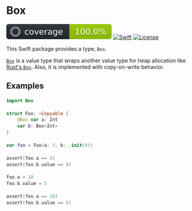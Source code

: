 # Box

![coverage](coverage.svg)
[![Swift](https://img.shields.io/badge/Swift-6.0-orange.svg)](https://www.swift.org)
[![License](https://img.shields.io/github/license/kkebo/swift-box.svg)](LICENSE)

This Swift package provides a type, `Box`.

[`Box`](./Sources/Box.swift) is a value type that wraps another value type for heap allocation like [Rust's `Box`](https://doc.rust-lang.org/std/boxed/struct.Box.html). Also, it is implemented with copy-on-write behavior.

## Examples

```swift
import Box

struct Foo: ~Copyable {
    @Box var a: Int
    var b: Box<Int>
}

var foo = Foo(a: 3, b: .init(4))

assert(foo.a == 3)
assert(foo.b.value == 4)

foo.a = 10
foo.b.value = 5

assert(foo.a == 10)
assert(foo.b.value == 5)
```
